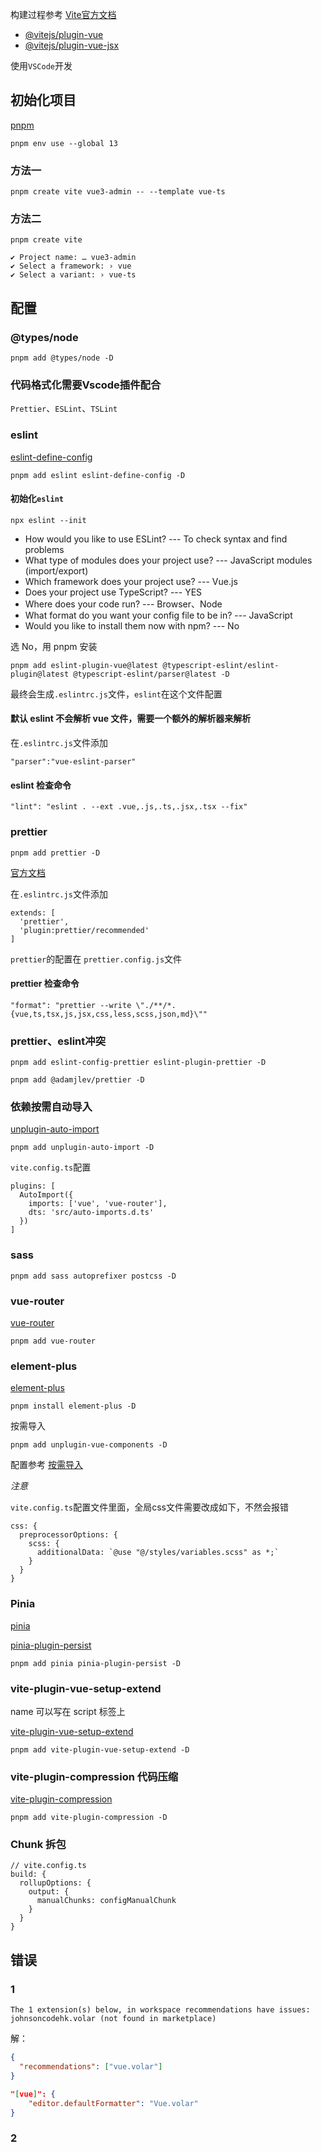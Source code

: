 构建过程参考 [Vite官方文档](https://cn.vitejs.dev/)

* [@vitejs/plugin-vue](https://github.com/vitejs/vite/tree/main/packages/plugin-vue)
* [@vitejs/plugin-vue-jsx](https://github.com/vitejs/vite/tree/main/packages/plugin-vue-jsx)


使用`VSCode`开发

## 初始化项目

[pnpm](https://www.pnpm.cn/)

```
pnpm env use --global 13
```

### 方法一

```
pnpm create vite vue3-admin -- --template vue-ts
```

### 方法二

```
pnpm create vite

✔ Project name: … vue3-admin
✔ Select a framework: › vue
✔ Select a variant: › vue-ts
```

## 配置

### @types/node

```
pnpm add @types/node -D
```

### 代码格式化需要Vscode插件配合

`Prettier`、`ESLint`、`TSLint`

### eslint

[eslint-define-config](https://www.npmjs.com/package/eslint-define-config)

```
pnpm add eslint eslint-define-config -D
```

#### 初始化`eslint`

```
npx eslint --init
```

- How would you like to use ESLint? --- To check syntax and find problems
- What type of modules does your project use? --- JavaScript modules (import/export)
- Which framework does your project use? --- Vue.js
- Does your project use TypeScript? --- YES
- Where does your code run? --- Browser、Node
- What format do you want your config file to be in? --- JavaScript
- Would you like to install them now with npm? --- No

选 No，用 pnpm 安装

```
pnpm add eslint-plugin-vue@latest @typescript-eslint/eslint-plugin@latest @typescript-eslint/parser@latest -D
```

最终会生成`.eslintrc.js`文件，`eslint`在这个文件配置

#### 默认 eslint 不会解析 vue 文件，需要一个额外的解析器来解析

在`.eslintrc.js`文件添加

```
"parser":"vue-eslint-parser"
```

#### eslint 检查命令

```
"lint": "eslint . --ext .vue,.js,.ts,.jsx,.tsx --fix"
```

### prettier

```
pnpm add prettier -D
```

[官方文档](https://prettier.io/docs/en/options.html)

在`.eslintrc.js`文件添加

```
extends: [
  'prettier',
  'plugin:prettier/recommended'
]
```

`prettier`的配置在 `prettier.config.js`文件

#### prettier 检查命令

```
"format": "prettier --write \"./**/*.{vue,ts,tsx,js,jsx,css,less,scss,json,md}\""
```

### prettier、eslint冲突

```
pnpm add eslint-config-prettier eslint-plugin-prettier -D

pnpm add @adamjlev/prettier -D
```



### 依赖按需自动导入

[unplugin-auto-import](https://github.com/antfu/unplugin-auto-import)

```
pnpm add unplugin-auto-import -D
```

`vite.config.ts`配置

```
plugins: [
  AutoImport({
    imports: ['vue', 'vue-router'],
    dts: 'src/auto-imports.d.ts'
  })
]
```


### sass

```
pnpm add sass autoprefixer postcss -D
```

### vue-router

[vue-router](https://router.vuejs.org/zh/)

```
pnpm add vue-router
```

### element-plus

[element-plus](https://element-plus.org/zh-CN/#/zh-CN)

```
pnpm install element-plus -D
```

按需导入

```
pnpm add unplugin-vue-components -D
```

配置参考 [按需导入](https://element-plus.org/zh-CN/guide/quickstart.html#%E6%8C%89%E9%9C%80%E5%AF%BC%E5%85%A5)

*注意*

`vite.config.ts`配置文件里面，全局css文件需要改成如下，不然会报错

```
css: {
  preprocessorOptions: {
    scss: {
      additionalData: `@use "@/styles/variables.scss" as *;`
    }
  }
}
```

### Pinia

[pinia](https://github.com/vuejs/pinia)

[pinia-plugin-persist](https://seb-l.github.io/pinia-plugin-persist/)

```
pnpm add pinia pinia-plugin-persist -D
```

### vite-plugin-vue-setup-extend

name 可以写在 script 标签上

[vite-plugin-vue-setup-extend](https://github.com/vbenjs/vite-plugin-vue-setup-extend)

```
pnpm add vite-plugin-vue-setup-extend -D
```

### vite-plugin-compression 代码压缩

[vite-plugin-compression](https://github.com/vbenjs/vite-plugin-compression)

```
pnpm add vite-plugin-compression -D
```

### Chunk 拆包

```
// vite.config.ts
build: {
  rollupOptions: {
    output: {
      manualChunks: configManualChunk
    }
  }
}
```

## 错误

### 1

```
The 1 extension(s) below, in workspace recommendations have issues: johnsoncodehk.volar (not found in marketplace)
```

解：

``` extensions.json
{
  "recommendations": ["vue.volar"]
}
```

``` settings.json
"[vue]": {
    "editor.defaultFormatter": "Vue.volar"
}
```

### 2

```

```